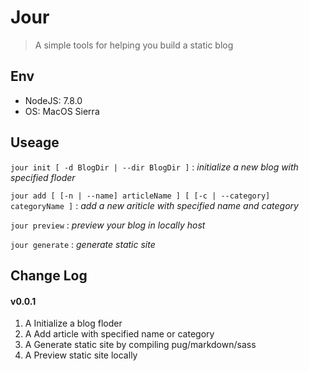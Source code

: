 # Jour
> A simple tools for helping you build a static blog

## Env
* NodeJS: 7.8.0
* OS: MacOS Sierra

## Useage

`jour init [ -d BlogDir | --dir BlogDir ]` : *initialize a new blog with specified floder*

`jour add [ [-n | --name] articleName ] [ [-c | --category] categoryName ]` : *add a new ariticle with specified name and category*

`jour preview` : *preview your blog in locally host*

`jour generate` : *generate static site*


## Change Log
#### v0.0.1
1. A Initialize a blog floder
2. A Add article with specified name or category
3. A Generate static site by compiling pug/markdown/sass
4. A Preview static site locally
